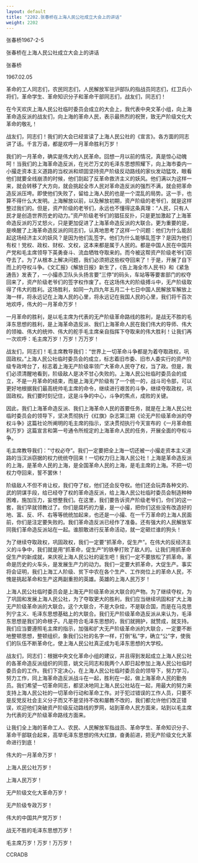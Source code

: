 ```yaml
---
layout: default
title: "2202.张春桥在上海人民公社成立大会上的讲话"
weight: 2202
---
```


张春桥1967-2-5

张春桥在上海人民公社成立大会上的讲话

张春桥

1967.02.05

革命的工人同志们，农民同志们，人民解放军驻沪部队的指战员同志们，红卫兵小将们，革命学生、革命知识分子和革命干部同志们，战友们，同志们！

在今天欢庆上海人民公社临时委员会成立的大会上，我代表中央文革小组，向上海革命造反派的战友们，向上海的革命人民，表示最热烈的祝贺，致无产阶级文化大革命的敬礼！

战友们，同志们！我们的大会已经宣读了上海人民公社的《宣言》。各方面的同志讲了话。千言万语，都是欢呼一月革命胜利万岁！

我们的一月革命，确实是伟大的人民革命。回想一月以前的情况，真是惊心动魄呵！当我们的上海革命造反派，在光芒万丈的毛泽东思想照耀下，向上海市委内一小撮走资本主义道路的当权派和顽固坚持资产阶级反动路线的家伙发动猛攻，眼看他们就要全线崩溃的时候，他们刮起了反革命救济主义的妖风。他们满以为这样一来，就会转移了大方向，就会挑起全市人民对革命造反派的强烈不满，就会把革命造反派压垮。即使他们失败了，留给上海人民的也是一个混乱的局势。这一手，也算不得什么大发明。上海解放以前，以及解放初期，资产阶级的老爷们，就是这样整过我们的。但是，资产阶级的老爷们，永远也不懂得这条真理：“人民，只有人民才是创造世界历史的动力。”资产阶级老爷们的猖狂反扑，只是更加激起了上海革命造反派的万丈怒火，只是更加促进了上海革命造反派的大联合。更为重要的是，是唤醒了上海革命造反派的同志们，认真地思考了这样一个问题：他们为什么能刮起这场经济主义的妖风？是因为他们乱签字。他们为什么能够乱签字？是因为他们有权！党权、政权、财权、文权，这本来都是属于人民的。都是中国人民在中国共产党和毛主席领导下英勇奋斗、流血牺牲夺取来的。而今被这帮资产阶级老爷们窃夺去了。为了从根本上解决问题，我们必须把这些权夺回来了！于是，开展了自下而上的夺权斗争。《文汇报》《解放日报》新生了，《告上海全市人民书》和《紧急通告》发表了，一小撮赤卫队头头扬言要“三停”的码头，车站等等要害部门的权夺回来了，资产阶级老爷们的签字权作废了。在这场伟大的阶级搏斗中，无产阶级取得了伟大的胜利。这场胜利，如同一九四九年五月二十七日中国人民解放军解放上海一样，将永远记在上海人民的心里，将永远记在我国人民的心里，我们将千百次地欢呼，伟大的一月革命万岁！

一月革命的胜利，是以毛主席为代表的无产阶级革命路线的胜利，是战无不胜的毛泽东思想的胜利，是上海革命造反派、我们上海革命人民在我们伟大的导师、伟大的领袖、伟大的统帅、伟大的舵手毛主席亲自指挥下夺取来的伟大胜利！让我们再一次欢呼：毛主席万岁！万岁！万万岁！

战友们，同志们！毛主席教导我们：“世界上一切革命斗争都是为着夺取政权，巩固政权。”上海人民公社临时委员会的成立，标志着旧市委、旧市人委实行的资产阶级专政垮台了，标志着上海无产阶级率领广大革命人民夺了权，当了政。但是，我们必须清醒地看到，阶级敌人是决不甘心失败的。上海人民公社临时委员会的成立，不是一月革命的结束，而是上海无产阶级有了一个统一的，战斗司令部，可以更好地根据我们最高统帅毛主席的命令，继续进行艰苦的斗争，继续夺取政权，巩固政权。我们要时刻记住，这是斗争的中心，斗争的焦点，成败的关键。

因此，我们上海革命造反派、我们上海革命人民的首要任务，就是在上海人民公社临时委员会的领导下，坚决贯彻执行《红旗》杂志第三期《论无产阶级革命派的夺权斗争》这篇社论所阐明的毛主席的指示，坚决贯彻执行今天宣布的《一月革命胜利万岁》这篇宣言和第一号通令所规定的上海革命人民的任务，开展全面的夺权斗争。

毛主席教导我们：“寸权必夺”。我们一定要把全上海一切还被一小撮走资本主义道路的当汉派窃据的权力统统夺回来！一切权力归上海人民公社！上海是革命造反派的上海，是革命人民的上海，是全国革命人民的上海，是毛主席的上海。不把一切权力夺回来，誓不罢休！

阶级敌人不但不肯让权，我们夺了权，他们还会反夺权。他们还会玩弄各种文的、武的阴谋手段，给已经夺了权的革命造反派，给上海人民公社临时委员会制造种种困难，施加压力，妄想整我们。在这里，我们要告诉资产阶级老爷们，你们的这一套，我们早就领教过了。你们是腐朽的力量，是一小撮，把你们这些没有改造好的地、富、反、坏、右等等统统加起来，也还是一小撮、在一千万革命的上海人民面前，你们是注定要失败的。我们革命造反派已经作了准备。还有强大的人民解放军同我们革命造反派站在一起。谁胆敢进行反革命活动，就一定砸烂谁的狗头！

为了继续夺取政权，巩固政权，我们一定要“抓革命，促生产”。在伟大的反经济主义的斗争中，我们就是用“抓革命，促生产”的铁拳打败了敌人的。让我们用抓革命促生产的新成就，来庆祝上海人民公社的诞生吧！我们一定不要放松了抓革命。革命是历史的火车头，是发展生产力的动力。我们一定要大抓革命，大促生产。事实将会证明，我们上海工人阶级、贫下中农在各个生产、工作岗位上的革命人民，不愧是挑起革命和生产这两副重担的英雄。英雄的上海人民万岁！

上海人民公社临时委员会是上海无产阶级革命派大联合的产物。为了继续夺权，为了巩固和发展上海人民公社，为了夺取更大的胜利，我们应当继续巩固和扩大上海无产阶级革命派的大联合。这个大联合，不是大杂烩，不是联合国，而是在马克思列宁主义、毛泽东思想基础上的大联合。我们无产阶级革命造反派从来认为，毛泽东思想是我们的命根子。凡是符合毛泽东思想的，我们就拥护，就赞成，就支持。我们应当要遵照毛主席的指示，加强和扩大无产阶级革命派的大联合，一定要不断地整顿思想，整顿组织，象我们公社的名字一样，打倒“私”字，确立“公”字，使我们的队伍不断革命化，使上海人民公社真正成为毛泽东思想的大学校。

战友们，同志们：根据中央文化革命小组的建议，并且得到发起成立上海人民公社的各革命造反派组织的同意，姚文元同志和我两个人即日起参加上海人民公社临时委员会的工作。我们下定决心，在上海人民公社临时委员会的领导下，努力学习，努力工作，同上海革命造反派战斗在一起，胜利在一起，做上海革命人民的勤务员。我们希望一切革命同志，都坚决地同上海人民公社站在一起，用最大的努力来支持上海人民公社的一切革命行动和革命工作。对于犯过错误的工作人员，只要不是反党反社会主义分子而又不是坚持不改和屡教不改的，我们都允许他们改正错误，欢迎他们突破资产阶级反动路线的罗网，站到革命人民方面来，站到以毛主席为代表的无产阶级革命路线方面来。

让我们全上海的革命工人、农民、人民解放军指战员、革命学生、革命知识分子、革命干部联合起来，高举毛泽东思想的伟大红旗，奋勇前进，把无产阶级文化大革命进行到底！

伟大的一月革命万岁！

上海人民公社万岁！

上海人民万岁！

无产阶级文化大革命万岁！

无产阶级专政万岁！

伟大的中国共产党万岁！

战无不胜的毛泽东思想万岁！

毛主席万岁！万岁！万万岁！

CCRADB

